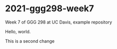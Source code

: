 # 2021-ggg298-week7
Week 7 of GGG 298 at UC Davis, example repository

Hello, world.

This is a second change

